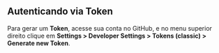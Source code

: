 
## Autenticando via Token

Para gerar um **Token**, acesse sua conta no GitHub, e no menu superior direito clique em **Settings > Developer Settings > Tokens (classic) > Generate new Token**.

